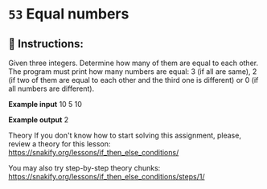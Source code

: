 # `53` Equal numbers

## 📝 Instructions:

Given three integers. Determine how many of them are equal to each other. The program must print how many numbers are equal: 3 (if all are same), 2 (if two of them are equal to each other and the third one is different) or 0 (if all numbers are different).

**Example input**
10
5
10

**Example output**
2

Theory
If you don't know how to start solving this assignment, please, review a theory for this lesson:
https://snakify.org/lessons/if_then_else_conditions/

You may also try step-by-step theory chunks:
https://snakify.org/lessons/if_then_else_conditions/steps/1/